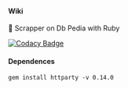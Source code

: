 
#### Wiki

:shaved_ice: Scrapper on Db Pedia with Ruby

[![Codacy Badge](https://api.codacy.com/project/badge/Grade/66532ac4c72b46539e38169590cf9edd)](https://www.codacy.com/app/Sphinxs/Wiki?utm_source=github.com&amp;utm_medium=referral&amp;utm_content=Sphinxs/Wiki&amp;utm_campaign=Badge_Grade)

#### Dependences

	gem install httparty -v 0.14.0
